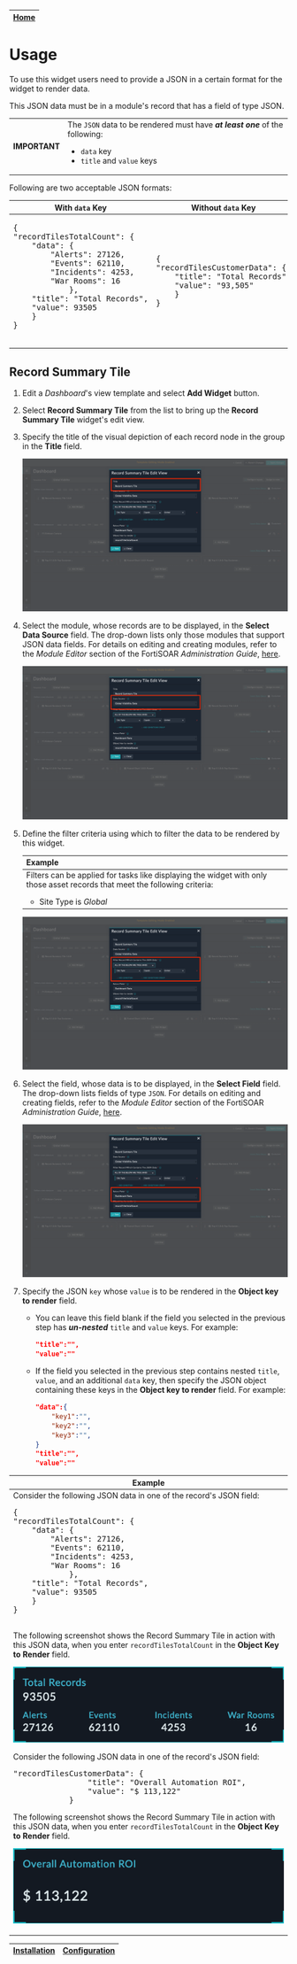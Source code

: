 | [Home](../README.md) |
|----------------------|

# Usage
To use this widget users need to provide a JSON in a certain format for the widget to render data.

This JSON data must be in a module's record that has a field of type JSON.

<table>
    <td><strong>IMPORTANT</strong></td>
    <td>The <code>JSON</code> data to be rendered must have <strong><em>at least one</em></strong> of the following:
        <ul>
            <li><code>data</code> key</li>
            <li><code>title</code> and <code>value</code> keys</li>
        </ul>
    </td>
</table>

Following are two acceptable JSON formats:

<table>
    <thead>
        <th>With <code>data</code> Key</th>
        <th>Without <code>data</code> Key</th>
    </thead>
    <tr>
        <td>
            <pre>
{
"recordTilesTotalCount": {
    "data": {
        "Alerts": 27126,
        "Events": 62110,
        "Incidents": 4253,
        "War Rooms": 16
            },
    "title": "Total Records",
    "value": 93505
    }
}
            </pre>
        </td>
        <td>
            <pre>
{
"recordTilesCustomerData": {
    "title": "Total Records",
    "value": "93,505"
    }
}
</pre>
        </td>
    </tr>
</table>

## Record Summary Tile

1. Edit a *Dashboard*'s view template and select **Add Widget** button.

2. Select **Record Summary Tile** from the list to bring up the **Record Summary Tile** widget's edit view.

3. Specify the title of the visual depiction of each record node in the group in the **Title** field.

    ![Edit View highlighted title field](./res/edit_view_title.png)

4. Select the module, whose records are to be displayed, in the **Select Data Source** field. The drop-down lists only those modules that support JSON data fields. For details on editing and creating modules, refer to the *Module Editor* section of the FortiSOAR *Administration Guide*, [here](https://docs.fortinet.com/document/fortisoar/7.4.1/administration-guide/97786/application-editor#Module_Editor).

    ![Edit View highlighted data source field](./res/edit_view_data_source.png)

5. Define the filter criteria using which to filter the data to be rendered by this widget.

    <table>
        <thead>
            <th>Example</th>
        </thead>
        <tbody>
            <td>Filters can be applied for tasks like displaying the widget with only those asset records that meet the following criteria:
                <ul>
                    <li>Site Type is <em>Global</em></li>
                </ul>
            </td>
        </tbody>
    </table>

    ![Edit View highlighted filter conditions field](./res/edit_view_filter_conditions.png)

6. Select the field, whose data is to be displayed, in the **Select Field** field. The drop-down lists fields of type `JSON`. For details on editing and creating fields, refer to the *Module Editor* section of the FortiSOAR *Administration Guide*, [here](https://docs.fortinet.com/document/fortisoar/7.4.1/administration-guide/97786/application-editor#Module_Editor).

    ![Edit View highlighted select field](./res/edit_view_select_field.png)

7. Specify the JSON `key` whose `value` is to be rendered in the **Object key to render** field.

    - You can leave this field blank if the field you selected in the previous step has **_un-nested_** `title` and `value` keys. For example:

        ```JSON
        "title":"",
        "value":""
        ```

    - If the field you selected in the previous step contains nested `title`, `value`, and an additional `data` key, then specify the JSON object containing these keys in the **Object key to render** field. For example:

        ```JSON
        "data":{
            "key1":"",
            "key2":"",
            "key3":"",
        }
        "title":"",
        "value":""
        ```

<table>
    <thead>
        <th>Example</th>
    </thead>
    <tbody>
        <td>Consider the following JSON data in one of the record's JSON field:
            <pre>
{
"recordTilesTotalCount": {
    "data": {
        "Alerts": 27126,
        "Events": 62110,
        "Incidents": 4253,
        "War Rooms": 16
            },
    "title": "Total Records",
    "value": 93505
    }
}
    </pre>
            <p>The following screenshot shows the Record Summary Tile in action with this JSON data, when you enter <code>recordTilesTotalCount</code> in the <strong>Object Key to Render</strong> field.</p>
            <p><img src="./res/record_summary_tile_data.png" alt="Record Summary Tile"></p>
            <p>Consider the following JSON data in one of the record's JSON field:</p>
            <pre>"recordTilesCustomerData": {
                "title": "Overall Automation ROI",
                "value": "$ 113,122"
            }</pre>
            <p>The following screenshot shows the Record Summary Tile in action with this JSON data, when you enter <code>recordTilesTotalCount</code> in the <strong>Object Key to Render</strong> field.</p>
            <p><img src="./res/record_summary_tile_title_value.png" alt="Record Summary Tile"></p>
        </td>
    </tbody>
</table>

| [Installation](./setup.md#installation) | [Configuration](./setup.md#configuration) |
|-----------------------------------------|-------------------------------------------|